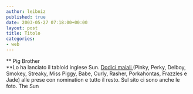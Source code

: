 ```yaml
---
author: leibniz
published: true
date: 2003-05-27 07:18:00+00:00
layout: post
title: Titolo
categories:
- web
---
```


 **   Pig Brother   
**Lo ha lanciato il tabloid inglese Sun.  [   Dodici maiali ](http://www.thesun.co.uk/section/0,,2003230004,00.html)(Pinky, Perky, Delboy, Smokey, Streaky, Miss Piggy, Babe, Curly, Rasher, Porkahontas, Frazzles e Jade) alle prese con nomination e tutto il resto. Sul sito ci sono anche le foto. 
The Sun
